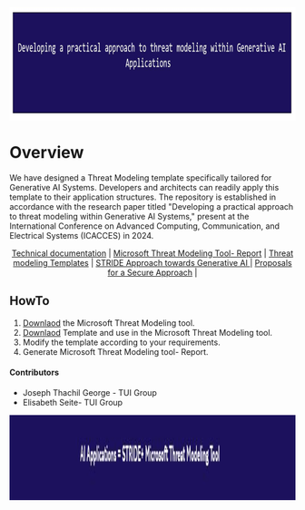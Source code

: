 <p align="center">
	<a href="https://github.com/Joseph-TUI/Threat-modeling-within-Generative-AI-Systems/blob/main/README.md">
		<img align="center" alt="Threat modeling-Security Practices" src="/Pic/main.JPG" height="200">
	</a>
</p>

# Overview

We have designed a Threat Modeling template specifically tailored for Generative AI Systems. Developers and architects can readily apply this template to their application structures. The repository is established in accordance with the research paper titled "Developing a practical approach to threat modeling within Generative AI Systems," present at the International Conference on Advanced Computing, Communication, and Electrical Systems (ICACCES) in 2024.	 


<p align="center">
	<a href="https://github.com/Joseph-TUI/Threat-modeling-within-Generative-AI-Systems/tree/main/tecdoc">Technical documentation</a> |
	<a href="https://github.com/Joseph-TUI/Threat-modeling-within-Generative-AI-Systems/tree/main/Reports">Microsoft Threat Modeling Tool- Report</a> |
	<a href="https://github.com/Joseph-TUI/Threat-modeling-within-Generative-AI-Systems/tree/main/templates">Threat modeling Templates</a> |
	<a href="">STRIDE Approach towards Generative AI </a>|
	<a href="">Proposals for a Secure Approach</a> |
</a>
</p>

## HowTo
1. [Downlaod](https://aka.ms/threatmodelingtool) the Microsoft Threat Modeling tool.
2. [Downlaod](https://github.com/Joseph-TUI/Threat-modeling-within-Generative-AI-Systems/blob/main/templates/Microsoft%20Threat%20Modeling-AI-Systems.tm7) Template and use in the Microsoft Threat Modeling tool.
3. Modify the template according to your requirements.
4. Generate Microsoft Threat Modeling tool- Report.

#### Contributors
* Joseph Thachil George - TUI Group
* Elisabeth Seite- TUI Group
<p align="center">
	<a href="https://github.com/Joseph-TUI/Threat-modeling-within-Generative-AI-Systems/blob/main/README.md">
		<img align="center" alt="Threat modeling-Security Practices" src="/Pic/main1.JPG" height="150">
	</a>
</p>
